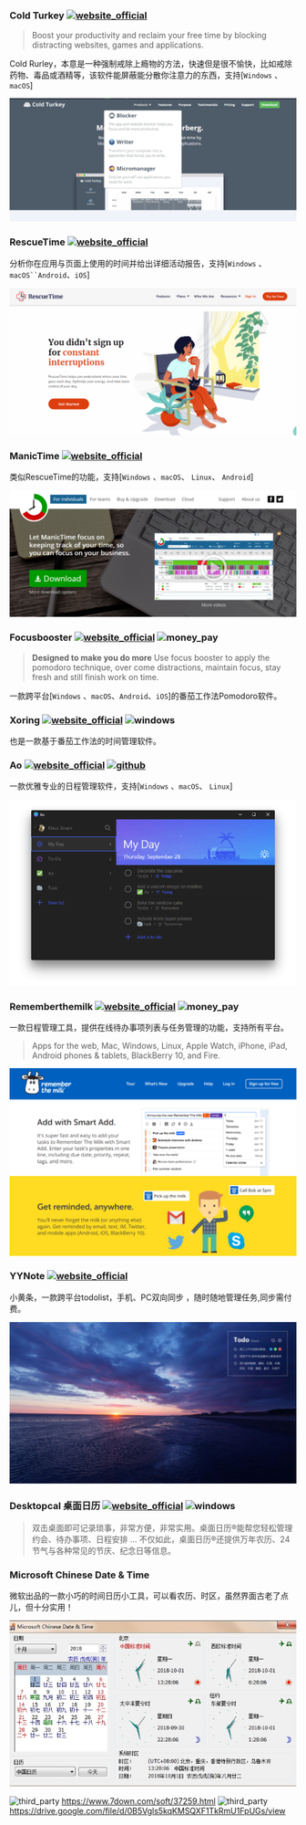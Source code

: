 ### Cold Turkey [![website_official](https://gitbook07.oss-cn-hangzhou.aliyuncs.com/website_official.svg)](https://getcoldturkey.com/)

> Boost your productivity and reclaim your free time by blocking distracting websites, games and applications.

Cold Rurley，本意是一种强制戒除上瘾物的方法，快速但是很不愉快，比如戒除药物、毒品或酒精等，该软件能屏蔽能分散你注意力的东西，支持[`Windows` 、`macOS`]

![](../../.gitbook/assets/z-study-notes-schedule-coldturkey.png)

### RescueTime [![website_official](https://gitbook07.oss-cn-hangzhou.aliyuncs.com/website_official.svg)](https://team.rescuetime.com/)

分析你在应用与页面上使用的时间并给出详细活动报告，支持[`Windows` 、`macOS``Android`、`iOS`]

![](../../.gitbook/assets/z-study-notes-schedule-rescuetime.png)

### ManicTime [![website_official](https://gitbook07.oss-cn-hangzhou.aliyuncs.com/website_official.svg)](http://www.manictime.com/)
类似RescueTime的功能，支持[`Windows` 、`macOS`、 `Linux`、 `Android`]

![](../../.gitbook/assets/z-study-notes-schedule-manictime.png)

### Focusbooster [![website_official](https://gitbook07.oss-cn-hangzhou.aliyuncs.com/website_official.svg)](https://www.focusboosterapp.com/) ![money_pay](https://gitbook07.oss-cn-hangzhou.aliyuncs.com/money_pay.svg)

> **Designed to make you do more**
Use focus booster to apply the pomodoro technique, over come distractions, maintain focus, stay fresh and still finish work on time.

一款跨平台[`Windows` 、`macOS`、`Android`、`iOS`]的番茄工作法Pomodoro软件。

### Xoring [![website_official](https://gitbook07.oss-cn-hangzhou.aliyuncs.com/website_official.svg)](https://www.xoring.com/) ![windows](https://gitbook07.oss-cn-hangzhou.aliyuncs.com/windows.svg)

也是一款基于番茄工作法的时间管理软件。

### Ao  [![website_official](https://gitbook07.oss-cn-hangzhou.aliyuncs.com/website_official.svg)](https://klaussinani.github.io/ao) [ ![github](https://gitbook07.oss-cn-hangzhou.aliyuncs.com/github_open.svg)](https://github.com/klaussinani/ao)

一款优雅专业的日程管理软件，支持[`Windows` 、`macOS`、 `Linux`]

![ao](../../.gitbook/assets/z-study-notes-schedule-ao.gif)

### Rememberthemilk [![website_official](https://gitbook07.oss-cn-hangzhou.aliyuncs.com/website_official.svg)](https://www.rememberthemilk.com/tour) ![money_pay](https://gitbook07.oss-cn-hangzhou.aliyuncs.com/money_pay.svg)

一款日程管理工具，提供在线待办事项列表与任务管理的功能，支持所有平台。

> Apps for the web, Mac, Windows, Linux, Apple Watch, iPhone, iPad, Android phones & tablets, BlackBerry 10, and Fire.

![](../../.gitbook/assets/z-study-notes-schedule-milk.png)

### YYNote [![website_official](https://gitbook07.oss-cn-hangzhou.aliyuncs.com/website_official.svg)](http://www.6fcsj.com/)
小黄条，一款跨平台todolist，手机、PC双向同步 ，随时随地管理任务,同步需付费。

![](../../.gitbook/assets/z-study-notes-schedule-yel.png)
### Desktopcal 桌面日历 [![website_official](https://gitbook07.oss-cn-hangzhou.aliyuncs.com/website_official.svg)](http://chs.desktopcal.com) ![windows](https://gitbook07.oss-cn-hangzhou.aliyuncs.com/windows.svg)

> 双击桌面即可记录琐事，非常方便，非常实用。桌面日历®能帮您轻松管理约会、待办事项、日程安排 ... 不仅如此，桌面日历®还提供万年农历、24节气与各种常见的节庆、纪念日等信息。

### Microsoft Chinese Date & Time

微软出品的一款小巧的时间日历小工具，可以看农历、时区，虽然界面古老了点儿，但十分实用！

![](../../.gitbook/assets/z-study-tools-micosodt-date.png)

![third_party](https://gitbook07.oss-cn-hangzhou.aliyuncs.com/third_party.svg) https://www.7down.com/soft/37259.html
![third_party](https://gitbook07.oss-cn-hangzhou.aliyuncs.com/third_party.svg) https://drive.google.com/file/d/0B5Vgls5kqKMSQXF1TkRmU1FpUGs/view


















